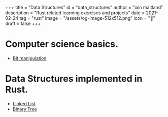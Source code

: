 +++
title = "Data Structures"
id = "data_structures"
author = "iain maitland"
description = "Rust related learning exercises and projects"
date = 2021-02-24
tag = "rust"
image = "/assets/og-image-512x512.png"
icon = "🧬"
draft = false
+++

# Computer science basics.
- [Bit manipulation](/bit_manipulation)

# Data Structures implemented in Rust.

- [Linked List](/linked_list)
- [Binary Tree](/binary_tree)
